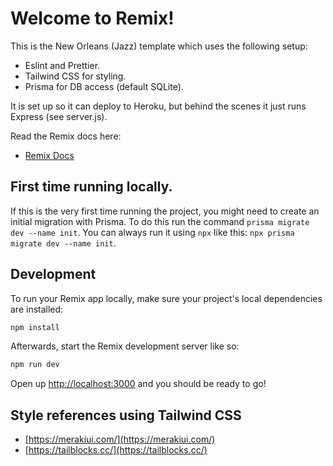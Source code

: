 # Welcome to Remix!

This is the New Orleans (Jazz) template which uses the following setup:

- Eslint and Prettier.
- Tailwind CSS for styling.
- Prisma for DB access (default SQLite).

It is set up so it can deploy to Heroku, but behind the scenes it just runs Express (see server.js).

Read the Remix docs here:

- [Remix Docs](https://remix.run/docs)

## First time running locally.

If this is the very first time running the project, you might need to create an initial migration with Prisma.
To do this run the command `prisma migrate dev --name init`. You can always run it using `npx` like this: `npx prisma migrate dev --name init`.

## Development

To run your Remix app locally, make sure your project's local dependencies are installed:

```sh
npm install
```

Afterwards, start the Remix development server like so:

```sh
npm run dev
```

Open up [http://localhost:3000](http://localhost:3000) and you should be ready to go!

## Style references using Tailwind CSS

- [https://merakiui.com/](https://merakiui.com/)
- [https://tailblocks.cc/](https://tailblocks.cc/)
